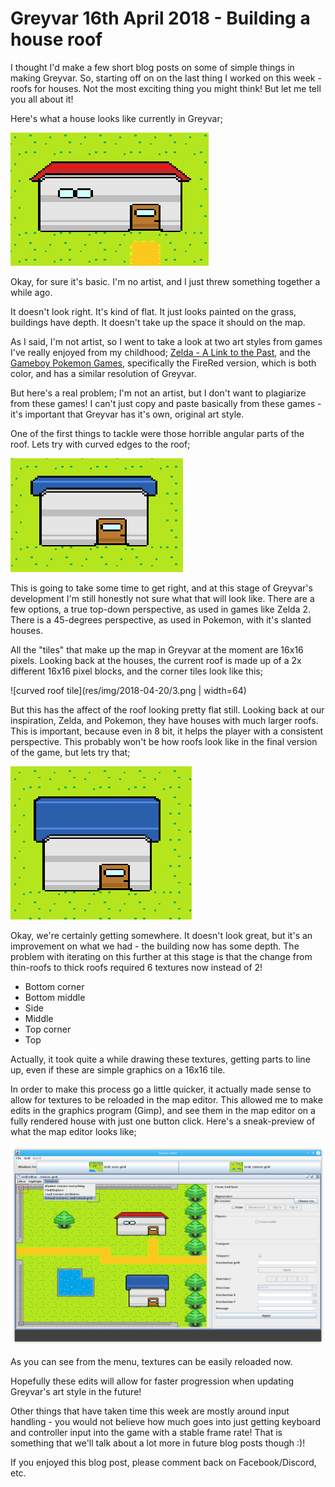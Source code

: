 # Greyvar 16th April 2018 - Building a house roof

I thought I'd make a few short blog posts on some of simple things in making Greyvar. So, starting off on on the last thing I worked on this week - roofs for houses. Not the most exciting thing you might think! But let me tell you all about it!

Here's what a house looks like currently in Greyvar; 

![image](res/img/2018-04-20/1.png)

Okay, for sure it's basic. I'm no artist, and I just threw something together a while ago.

It doesn't look right. It's kind of flat. It just looks painted on the grass, buildings have depth. It doesn't take up the space it should on the map.

As I said, I'm not artist, so I went to take a look at two art styles from games I've really enjoyed from my childhood; [Zelda - A Link to the Past](https://www.zeldadungeon.net/a-link-to-the-past-walkthrough/), and the [Gameboy Pokemon Games](https://en.wikipedia.org/wiki/Pokémon_FireRed_and_LeafGreen), specifically the FireRed version, which is both color, and has a similar resolution of Greyvar.

But here's a real problem; I'm not an artist, but I don't want to plagiarize from these games! I can't just copy and paste basically from these games - it's important that Greyvar has it's own, original art style.

One of the first things to tackle were those horrible angular parts of the roof. Lets try with curved edges to the roof;

![curved roof](res/img/2018-04-20/2.png)

This is going to take some time to get right, and at this stage of Greyvar's development I'm still honestly not sure what that will look like. There are a few options, a true top-down perspective, as used in games like Zelda 2. There is a 45-degrees perspective, as used in Pokemon, with it's slanted houses.


All the "tiles" that make up the map in Greyvar at the moment are 16x16 pixels. Looking back at the houses, the current roof is made up of a 2x different 16x16 pixel blocks, and the corner tiles look like this;

![curved roof tile](res/img/2018-04-20/3.png | width=64)

But this has the affect of the roof looking pretty flat still. Looking back at our inspiration, Zelda, and Pokemon, they have houses with much larger roofs. This is important, because even in 8 bit, it helps the player with a consistent perspective. This probably won't be how roofs look like in the final version of the game, but lets try that; 

![curved roof tile](res/img/2018-04-20/4.png)

Okay, we're certainly getting somewhere. It doesn't look great, but it's an improvement on what we had - the building now has some depth. The problem with iterating on this further at this stage is that the change from thin-roofs to thick roofs required 6 textures now instead of 2!

* Bottom corner
* Bottom middle
* Side
* Middle
* Top corner
* Top 

Actually, it took quite a while drawing these textures, getting parts to line up, even if these are simple graphics on a 16x16 tile. 

In order to make this process go a little quicker, it actually made sense to allow for textures to be reloaded in the map editor. This allowed me to make edits in the graphics program (Gimp), and see them in the map editor on a fully rendered house with just one button click. Here's a sneak-preview of what the map editor looks like;

![curved roof tile](res/img/2018-04-20/5.png)

As you can see from the menu, textures can be easily reloaded now.

Hopefully these edits will allow for faster progression when updating Greyvar's art style in the future!

Other things that have taken time this week are mostly around input handling - you would not believe how much goes into just getting keyboard and controller input into the game with a stable frame rate! That is something that we'll talk about a lot more in future blog posts though :)! 

If you enjoyed this blog post, please comment back on Facebook/Discord, etc. 
